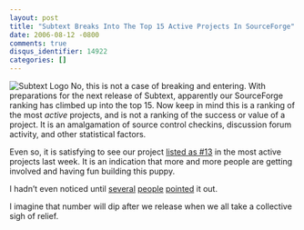 ```yaml
---
layout: post
title: "Subtext Breaks Into The Top 15 Active Projects In SourceForge"
date: 2006-08-12 -0800
comments: true
disqus_identifier: 14922
categories: []
---
```

![Subtext Logo](http://haacked.com/images/SubtextLogo.png) No, this is
not a case of breaking and entering. With preparations for the next
release of Subtext, apparently our SourceForge ranking has climbed up
into the top 15. Now keep in mind this is a ranking of the most *active*
projects, and is not a ranking of the success or value of a project. It
is an amalgamation of source control checkins, discussion forum
activity, and other statistical factors.

Even so, it is satisfying to see our project [listed as
\#13](http://sourceforge.net/top/mostactive.php?type=week "Most Active Projects")
in the most active projects last week. It is an indication that more and
more people are getting involved and having fun building this puppy.

I hadn’t even noticed until
[several](http://blog.davestechshop.net/archive/2006/08/09/SubTextInTop25.aspx "Subtext in top 25")
[people](http://stevenharman.net/blog/archive/2006/08/08/subTEXT_Breaks_Top_25_on_SourceForge.net.aspx "Top 25")
[pointed](http://blogs.ugidotnet.org/piyo/archive/2006/08/10/46061.aspx "Subtext top 15")
it out.

I imagine that number will dip after we release when we all take a
collective sigh of relief.


